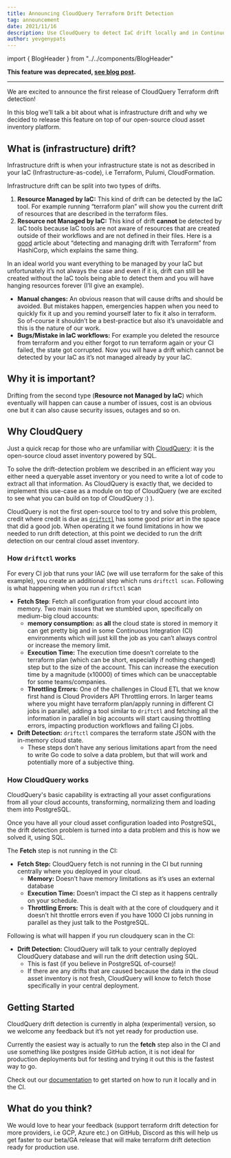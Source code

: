 ```yaml
---
title: Announcing CloudQuery Terraform Drift Detection
tag: announcement
date: 2021/11/16
description: Use CloudQuery to detect IaC drift locally and in Continuos Integration (CI)
author: yevgenypats
---
```


import { BlogHeader } from "../../components/BlogHeader"

<BlogHeader/>


**This feature was deprecated, [see blog post](https://www.cloudquery.io/blog/terraform-drift-deprecation).**

---

We are excited to announce the first release of CloudQuery Terraform drift detection!

In this blog we’ll talk a bit about what is infrastructure drift and why we decided to release this feature on top of our open-source cloud asset inventory platform.


## What is (infrastructure) drift?

Infrastructure drift is when your infrastructure state is not as described in your IaC (Infrastructure-as-code), i.e Terraform, Pulumi, CloudFormation.

Infrastructure drift can be split into two types of drifts.

1. **Resource Managed by IaC:** This kind of drift can be detected by the IaC tool. For example running “terraform plan” will show you the current drift of resources that are described in the terraform files.
2. **Resource not Managed by IaC:** This kind of drift **cannot** be detected by IaC tools because IaC tools are not aware of resources that are created outside of their workflows and are not defined in their files. Here is a [good](https://www.hashicorp.com/blog/detecting-and-managing-drift-with-terraform) article about “detecting and managing drift with Terraform” from HashiCorp, which explains the same thing.

In an ideal world you want everything to be managed by your IaC but unfortunately it’s not always the case and even if it is, drift can still be created without the IaC tools being able to detect them and you will have hanging resources forever (I’ll give an example).

- **Manual changes:** An obvious reason that will cause drifts and should be avoided. But mistakes happen, emergencies happen when you need to quickly fix it up and you remind yourself later to fix it also in terraform. So of-course it shouldn’t be a best-practice but also it’s unavoidable and this is the nature of our work.
- **Bugs/Mistake in IaC workflows:** For example you deleted the resource from terraform and you either forgot to run terraform again or your CI failed, the state got corrupted. Now you will have a drift which cannot be detected by your IaC as it’s not managed already by your IaC.

## Why it is important?

Drifting from the second type (**Resource not Managed by IaC**) which eventually will happen can cause a number of issues, cost is an obvious one but it can also cause security issues, outages and so on.

## Why CloudQuery

Just a quick recap for those who are unfamiliar with [CloudQuery](https://github.com/cloudquery/cloudquery): it is the open-source cloud asset inventory powered by SQL.

To solve the drift-detection problem we described in an efficient way you either need a queryable asset inventory or you need to write a lot of code to extract all that information. As CloudQuery is exactly that, we decided to implement this use-case as a module on top of CloudQuery (we are excited to see what you can build on top of CloudQuery :) ).

CloudQuery is not the first open-source tool to try and solve this problem, credit where credit is due as [`driftctl`](https://github.com/cloudskiff/driftctl) has some good prior art in the space that did a good job. When operating it we found limitations in how we needed to run drift detection, at this point we decided to run the drift detection on our central cloud asset inventory.

### How `driftctl` works

For every CI job that runs your IAC (we will use terraform for the sake of this example), you create an additional step which runs `driftctl scan`. Following is what happening when you run `driftctl` scan

- **Fetch Step**: Fetch all configuration from your cloud account into memory. Two main issues that we stumbled upon, specifically on medium-big cloud accounts:
  - **memory consumption:** as **all** the cloud state is stored in memory it can get pretty big and in some Continuous Integration (CI) environments which will just kill the job as you can’t always control or increase the memory limit.
  - **Execution Time:** The execution time doesn’t correlate to the terraform plan (which can be short, especially if nothing changed) step but to the size of the account. This can increase the execution time by a magnitude (x10000) of times which can be unacceptable for some teams/companies.
  - **Throttling Errors:** One of the challenges in Cloud ETL that we know first hand is Cloud Providers API Throttling errors. In larger teams where you might have terraform plan/apply running in different CI jobs in parallel, adding a tool similar to `driftctl` and fetching all the information in parallel in big accounts will start causing throttling errors, impacting production workflows and failing CI jobs.
- **Drift Detection:** `driftctl` compares the terraform state JSON with the in-memory cloud state.
  - These steps don’t have any serious limitations apart from the need to write Go code to solve a data problem, but that will work and potentially more of a subjective thing.

### How CloudQuery works

CloudQuery's basic capability is extracting all your asset configurations from all your cloud accounts, transforming, normalizing them and loading them into PostgreSQL.

Once you have all your cloud asset configuration loaded into PostgreSQL, the drift detection problem is turned into a data problem and this is how we solved it, using SQL.

The **Fetch** step is not running in the CI:

- **Fetch Step:** CloudQuery fetch is not running in the CI but running centrally where you deployed in your cloud.
  - **Memory:** Doesn’t have memory limitations as it’s uses an external database
  - **Execution Time:** Doesn’t impact the CI step as it happens centrally on your schedule.
  - **Throttling Errors:** This is dealt with at the core of cloudquery and it doesn’t hit throttle errors even if you have 1000 CI jobs running in parallel as they just talk to the PostgreSQL.

Following is what will happen if you run cloudquery scan in the CI:

- **Drift Detection:** CloudQuery will talk to your centrally deployed CloudQuery database and will run the drift detection using SQL.
  - This is fast (if you believe in PostgreSQL of-course)!
  - If there are any drifts that are caused because the data in the cloud asset inventory is not fresh, CloudQuery will know to fetch those specifically in your central deployment.

## Getting Started

CloudQuery drift detection is currently in alpha (experimental) version, so we welcome any feedback but it’s not yet ready for production use.

Currently the easiest way is actually to run the **fetch** step also in the CI and use something like postgres inside GitHub action, it is not ideal for production deployments but for testing and trying it out this is the fastest way to go.

Check out our [documentation](https://docs.cloudquery.io/docs/intro) to get started on how to run it locally and in the CI.

## What do you think?

We would love to hear your feedback (support terraform drift detection for more providers, i.e GCP, Azure etc.) on GitHub, Discord as this will help us get faster to our beta/GA release that will make terraform drift detection ready for production use.
